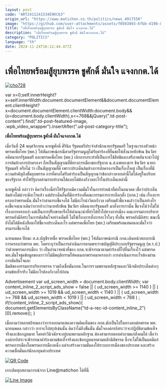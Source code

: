 ```yaml
---
layout: post
code: "ART2411241534E9KC63"
origin_url: "https://www.matichon.co.th/politics/news_4917550"
image: "https://github.com/user-attachments/assets/f0503893-6fbb-4198-84ba-a5a94965ccf9"
title: "เพื่อไทยพร้อมสู้ยุบพรรค ชูศักดิ์ มั่นใจ แจงกกต.ได้"
description: "เพื่อไทยพร้อมสู้ยุบพรรค ชูศักดิ์ มั่นใจแจงกกต.ได้"
category: "POLITICS"
language: "th"
date: 2024-11-24T16:12:44.477Z
---
```


# เพื่อไทยพร้อมสู้ยุบพรรค ชูศักดิ์ มั่นใจ แจงกกต.ได้

[![](https://www.matichon.co.th/wp-content/uploads/2024/11/cho728.jpg "cho728")](https://www.matichon.co.th/wp-content/uploads/2024/11/cho728.jpg)

var x=0;self.innerHeight?x=self.innerWidth:document.documentElement&&document.documentElement.clientHeight?x=document.documentElement.clientWidth:document.body&&(x=document.body.clientWidth),x<=768&&jQuery(".td-post-content").find(".td-post-featured-image, .wpb\_video\_wrapper").insertAfter(".ud-post-category-title");

**เพื่อไทยพร้อมสู้ยุบพรรค ชูศักดิ์ มั่นใจแจงกกต.ได้**

เมื่อวันที่ 24 พฤศจิกายน นายชูศักดิ์ ศิรินิล รัฐมนตรีประจำสำนักนายกรัฐมนตรี ในฐานะรองหัวหน้าพรรคเพื่อไทย (พท.) ให้สัมภาษณ์กรณีศาลรัฐธรรมนูญไม่รับคำร้องที่ยื่นขอให้สั่งนายทักษิณ ชินวัตร อดีตนายกรัฐมนตรี และพรรคเพื่อไทย (พท.) เลิกการกระทำที่เป็นการใช้สิทธิและเสรีภาพอันจะนำไปสู่การล้มล้างการปกครองฯ ถือเป็นสัญญาณที่ดีทางการเมืองของรัฐบาล น.ส.แพทองธาร ชินวัตร นายกรัฐมนตรี หรือไม่ ว่า เป็นสัญญาณที่ดี เพราะประเด็นล้มล้างการปกครองฯเป็นเรื่องใหญ่ เป็นเรื่องที่มีความสำคัญถึงขั้นยุบพรรค การที่ศาลไม่รับคำร้องเป็นสัญญาณว่าข้อกล่าวหาเหล่านี้ไม่ได้อยู่ในบริบทของรัฐบาล ทำให้รัฐบาลสามารถทำงานได้แบบไม่ต้องกังวลอะไรในประเด็นเหล่านี้

นายชูศักดิ์ กล่าวว่า คิดว่าเรื่องนี้ทำให้รัฐบาลมีความมั่นใจในการทำหน้าที่ต่อในอนาคต เชื่อว่าประเด็นล้มล้างไม่น่าจะมีอะไรแล้ว แต่ประเด็นอื่นที่มีการร้องที่คณะกรรมการการเลือกตั้ง (กกต.) เช่น เรื่องการครอบงำพรรคนั้น มั่นใจว่าสามารถชี้แจงได้ ไม่มีอะไรน่าวิตกกังวล เตรียมตัวชี้แจงแล้วว่าเป็นอย่างไร คงชี้แจงแนวเดิมว่าการอ้างว่านายทักษิณ ชินวัตร อดีตนายกรัฐมนตรี มาสั่งการเรานั้น ชี้แจงได้ว่าไม่ใช่เรื่องการครอบงำ แต่เป็นการปรึกษาหารือให้คำแนะนำที่ทำได้ทั่วไปทางการเมือง คณะกรรมการบริหารพรรคยังมีอิสระในการตัดสินใจอย่างเต็มที่ ไม่ใช่เรื่องการสั่งการอะไรใดๆ ทั้งสิ้น พรรคยังมีอิสระ ขณะนี้ยังไม่ได้มีหนังสือมาให้ชี้แจงประเด็นอะไร แต่พรรคเพื่อไทย (พท.) เตรียมพร้อมเสมอและมั่นใจว่าสามารถชี้แจงได้

นายนพดล ปัทมะ ส.ส.บัญชีรายชื่อ พรรคเพื่อไทย (พท.) ให้สัมภาษณ์กรณี กกต.เดินหน้าสอบกรณีการครอบงำพรรค พท. โดยระบุว่าเป็นการดำเนินการตามพระราชบัญญัติประกอบรัฐธรรมนูญ (พ.ร.ป.) ว่าด้วยพรรคการเมือง ว่า เป็นอำนาจหน้าที่ของ กกต.จะพิจารณาตามคำร้องที่ไปยื่นเรื่องไว้ แต่พรรคพท.มั่นใจชุดข้อมูลของเราว่าไม่มีพฤติกรรมให้คนนอกพรรคมาครอบงำ การดำเนินการอะไรต้องผ่านการตัดสินใจและ  
มีมติของกรรมการบริหารพรรค รวมถึงเชื่อมั่นกกต.ในการรวมพยานหลักฐานและวินิจฉัยประเด็นต่างๆ ตามข้อเท็จจริง ไม่มีอะไรต้องกังวลไปก่อน

Advertisement var ud\_screen\_width = document.body.clientWidth; var content\_inline\_2\_script\_ads\_show = false || ( ud\_screen\_width >= 1140 ) || ( ud\_screen\_width >= 1019 && ud\_screen\_width < 1140 ) || ( ud\_screen\_width >= 768 && ud\_screen\_width < 1019 ) || ( ud\_screen\_width < 768 ) ; if(!content\_inline\_2\_script\_ads\_show){ document.getElementsByClassName("td-a-rec-id-content\_inline\_2")\[0\].remove(); }

เมื่อถามว่าหลายฝ่ายมองว่าการออกมาแสดงความคิดเห็นของ กกต.มักเป็นไปในทางลบต่อพรรค พท. นายนพดล กล่าวว่า การจะไปสรุปเช่นนั้น คิดว่าไม่ถึงขั้นนั้น มั่นใจองค์กรอิสระว่าจะปฏิบัติตามข้อเท็จจริงและข้อกฎหมาย โดยคำวินิจฉัยจะอยู่บนพยานหลักฐาน ต้องสามารถตอบคำถามแก่สังคมได้ เชื่อว่าองค์กรอิสระจะพิจารณาคำร้องตามข้อเท็จจริงและข้อกฎหมายตามหลักนิติธรรม ซึ่งจะไม่ใช่เป็นผลดีแก่พรรคการเมืองใดพรรคการเมืองหนึ่ง แต่จะสร้างความมั่นคงให้ระบบการเมืองของประเทศ และสร้างความเชื่อมั่นแก่นักลงทุนต่างประเทศ

[![QR Code](https://www.matichon.co.th/wp-content/uploads/2023/07/wob1371z.jpg)](https://lin.ee/ht0nDxX)

เกาะติดทุกสถานการณ์จาก Line@matichon ได้ที่นี่

[![Line Image](https://www.matichon.co.th/wp-content/uploads/2023/07/th.png)](https://lin.ee/ht0nDxX)
